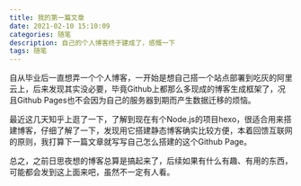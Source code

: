 ```yaml
---
title: 我的第一篇文章
date: 2021-02-10 15:10:09
categories: 随笔
description: 自己的个人博客终于建成了，感慨一下
tags: 随笔
---
```


自从毕业后一直想弄一个个人博客，一开始是想自己搭一个站点部署到吃灰的阿里云上，后来发现其实没必要，毕竟Github上都那么多现成的博客生成框架了，况且Github Pages也不会因为自己的服务器到期而产生数据迁移的烦恼。

最近这几天知乎上逛了一下，了解到现在有个Node.js的项目hexo，很适合用来搭建博客，仔细了解了一下，发现用它搭建静态博客确实比较方便，本着回馈互联网的原则，我打算下一篇文章就写写自己怎么搭建的这个Github Page。

总之，之前日思夜想的博客总算是搞起来了，后续如果有什么有趣、有用的东西，可能都会发到这上面来吧，虽然不一定有人看。